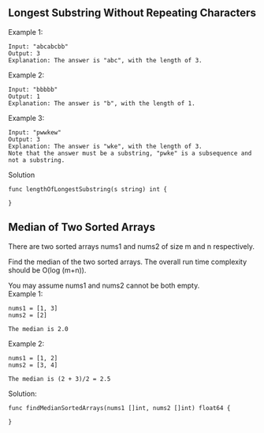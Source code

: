 ##  Longest Substring Without Repeating Characters

Example 1:
```
Input: "abcabcbb"
Output: 3 
Explanation: The answer is "abc", with the length of 3. 
```
Example 2:
```
Input: "bbbbb"
Output: 1
Explanation: The answer is "b", with the length of 1.
```
Example 3:
```
Input: "pwwkew"
Output: 3
Explanation: The answer is "wke", with the length of 3. 
Note that the answer must be a substring, "pwke" is a subsequence and not a substring.
```
Solution  
```
func lengthOfLongestSubstring(s string) int {
    
}
```

##  Median of Two Sorted Arrays


There are two sorted arrays nums1 and nums2 of size m and n respectively.  

Find the median of the two sorted arrays. The overall run time complexity should be O(log (m+n)).  

You may assume nums1 and nums2 cannot be both empty.  
Example 1:
```
nums1 = [1, 3]
nums2 = [2]

The median is 2.0
```
Example 2:
```
nums1 = [1, 2]
nums2 = [3, 4]

The median is (2 + 3)/2 = 2.5
```
Solution:
```
func findMedianSortedArrays(nums1 []int, nums2 []int) float64 {
    
}
```